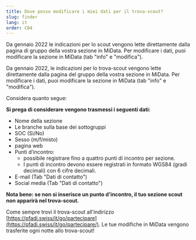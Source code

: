 ```yaml
---
title: Dove posso modificare i miei dati per il trova-scout? 
slug: finder
lang: it
order: C04
---
```


Da gennaio 2022 le indicazioni per lo scout vengono lette direttamente dalla pagina di gruppo della vostra sezione in MiData. Per modificare i dati, puoi modificare la sezione in MiData (tab "info" e "modifica"). 

Da gennaio 2022, le indicazioni per lo trova-scout vengono lette direttamente dalla pagina del gruppo della vostra sezione in MiData. Per modificare i dati, puoi modificare la sezione in MiData (tab "info" e "modifica").

Considera quanto segue:

**Si prega di considerare vengono trasmessi i seguenti dati:**
* Nome della sezione
* Le branche sulla base dei sottogruppi 
* SOC (Sì/No) 
* Sesso (m/f/misto)
* pagina web
* Punti d’incontro:
  * possibile registrare fino a quattro punti di incontro per sezione.
  * I punti di incontro devono essere registrati in formato WGS84 (gradi decimali) con 6 cifre decimali.
* E-mail (Tab "Dati di contatto")
* Social media (Tab "Dati di contatto")

**Nota bene: se non si inserisce un punto d'incontro, il tuo sezione scout non apparirà nel trova-scout.**

Come sempre trovi il trova-scout all’indirizzo [https://pfadi.swiss/it/go/partecipare](https://pfadi.swiss/it/go/partecipare/). Le tue modifiche in MiData vengono trasferite ogni notte allo trova-scout! 